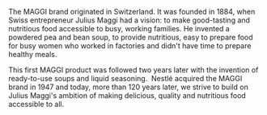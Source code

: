 The MAGGI brand originated in Switzerland. It was founded in 1884, when Swiss entrepreneur Julius Maggi had a vision: to make good-tasting and nutritious food accessible to busy, working families. He invented a powdered pea and bean soup, to provide nutritious, easy to prepare food for busy women who worked in factories and didn't have time to prepare healthy meals.

This first MAGGI product was followed two years later with the invention of ready-to-use soups and liquid seasoning.  Nestlé acquired the MAGGI brand in 1947 and today, more than 120 years later, we strive to build on Julius Maggi's ambition of making delicious, quality and nutritious food accessible to all.